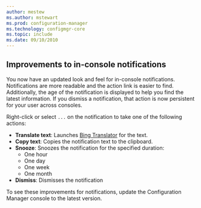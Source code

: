 ```yaml
---
author: mestew
ms.author: mstewart
ms.prod: configuration-manager
ms.technology: configmgr-core
ms.topic: include
ms.date: 09/10/2010
---
```


## Improvements to in-console notifications
<!--7410221-->
You now have an updated look and feel for in-console notifications. Notifications are more readable and the action link is easier to find. Additionally, the age of the notification is displayed to help you find the latest information. If you dismiss a notification, that action is now persistent for your user across consoles.

 Right-click or select `...` on the notification to take one of the following actions:
- **Translate text**: Launches [Bing Translator](https://www.bing.com/translator/) for the text.
- **Copy text**: Copies the notification text to the clipboard.
- **Snooze**: Snoozes the notification for the specified duration:
   - One hour
   - One day
   - One week
   - One month
- **Dismiss**: Dismisses the notification

To see these improvements for notifications, update the Configuration Manager console to the latest version.





